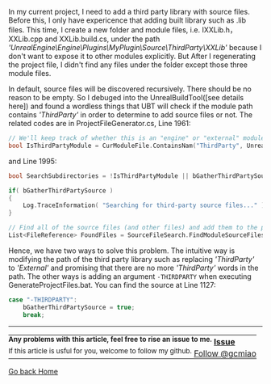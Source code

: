 In my current project, I need to add a third party library with source files. Before this, I only have expericence that adding built library such as .lib files. This time, I create a new folder and module files, i.e. IXXLib.h， XXLib.cpp and XXLib.build.cs, under the path *'UnrealEngine\Engine\Plugins\MyPlugin\Source\ThirdParty\XXLib'* because I don't want to expose it to other modules explicitly. But After I regenerating the project file, I didn't find any files under the folder except those three module files.

In default, source files will be discovered recursively. There should be no reason to be empty. So I debuged into the UnrealBuildTool([see details here]) and found a wordless things that UBT will check if the module path contains *'ThirdParty'* in order to determine to add source files or not. The related codes are in ProjectFileGenerator.cs, Line 1961:

```C++
// We'll keep track of whether this is an "engine" or "external" module.  This is determined below while loading module rules.
bool IsThirdPartyModule = CurModuleFile.ContainsNam("ThirdParty", UnrealBuildTool.RootDirectory);
```
and Line 1995:
```C++
bool SearchSubdirectories = !IsThirdPartyModule || bGatherThirdPartySource;

if( bGatherThirdPartySource )
{
    Log.TraceInformation( "Searching for third-party source files..." );
}

// Find all of the source files (and other files) and add them to the project
List<FileReference> FoundFiles = SourceFileSearch.FindModuleSourceFiles( CurModuleFile, SearchSubdirectories:SearchSubdirectories );
```

Hence, we have two ways to solve this problem. The intuitive way is modifying the path of the third party library such as replacing *'ThirdParty'* to *'External'* and promising that there are no more *'ThirdParty'* words in the path. The other ways is adding an argument `-THIRDPARTY` when executing GenerateProjectFiles.bat. You can find the source at Line 1127:
```C++
case "-THIRDPARTY":
    bGatherThirdPartySource = true;
    break;
```

------
<table style="text-align:left">
  <tr>
    <th style="border:none;padding: 0px;">
        <sup>Any problems with this article, feel free to rise an issue to me.</sup>
        <!-- Place this tag in your head or just before your close body tag. -->
        <script async defer src="https://buttons.github.io/buttons.js"></script>
        <!-- Place this tag where you want the button to render. -->
        <a class="github-button" href="https://github.com/gcmiao/gcmiao.github.io/issues" data-icon="octicon-issue-opened" aria-label="Issue gcmiao/gcmiao.github.io on GitHub">Issue</a>
    </th>
  </tr>
  <tr>
    <td style="border:none;padding: 0px;">
        <sup>If this article is usful for you, welcome to follow my github.</sup>
        <!-- Place this tag where you want the button to render. -->
        <a class="github-button" href="https://github.com/gcmiao" aria-label="Follow @gcmiao on GitHub">Follow @gcmiao</a>
    </td>
  </tr>
</table>

[Go back Home](/)